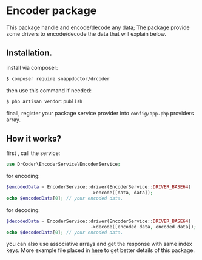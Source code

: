 # Encoder package

This package handle and encode/decode any data;
The package provide some drivers to encode/decode the data that will explain below.

## Installation.

install via composer: 

```bash
$ composer require snappdoctor/drcoder
```


then use this command if needed:

```bash
$ php artisan vendor:publish
```

finall, register your package service provider into ```config/app.php``` providers array.

## How it works?

first , call the service:

```php
use DrCoder\EncoderService\EncoderService;
```

for encoding:

```php
$encodedData = EncoderService::driver(EncoderService::DRIVER_BASE64)
                               ->encode([data, data]);
echo $encodedData[0]; // your encoded data.
```

for decoding:

```php
$decodedData = EncoderService::driver(EncoderService::DRIVER_BASE64)
                               ->decode([encoded data, encoded data]);
echo $decodedData[0]; // your encoded data.
```

you can also use associative arrays and get the response with same index keys.
More example file placed in [here](./Examples) to get better details of this package.
